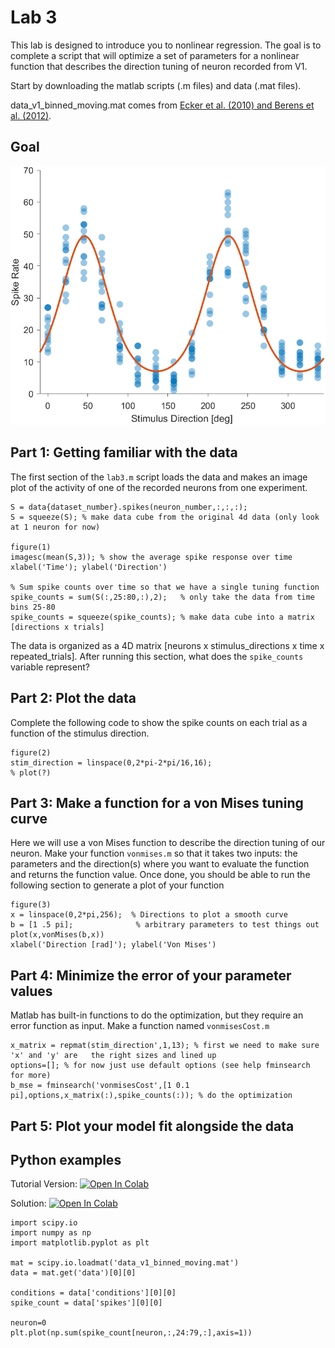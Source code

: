 # Lab 3

This lab is designed to introduce you to nonlinear regression. The goal is to complete a script that will optimize a set of parameters for a nonlinear function that describes the direction tuning of neuron recorded from V1.

Start by downloading the matlab scripts (.m files) and data (.mat files).

data_v1_binned_moving.mat comes from [Ecker et al. (2010) and Berens et al. (2012)](http://bethgelab.org/datasets/v1gratings/).

## Goal

![alt text](https://github.com/stevensonlab/teaching/raw/master/sand/labs/lab3/assets/output.png)

## Part 1: Getting familiar with the data

The first section of the `lab3.m` script loads the data and makes an image plot of the activity of one of the recorded neurons from one experiment.

	S = data{dataset_number}.spikes(neuron_number,:,:,:);
	S = squeeze(S); % make data cube from the original 4d data (only look at 1 neuron for now)

	figure(1)
	imagesc(mean(S,3)); % show the average spike response over time
	xlabel('Time'); ylabel('Direction')

	% Sum spike counts over time so that we have a single tuning function
	spike_counts = sum(S(:,25:80,:),2);   % only take the data from time bins 25-80
	spike_counts = squeeze(spike_counts); % make data cube into a matrix [directions x trials]

The data is organized as a 4D matrix [neurons x stimulus_directions x time x repeated_trials]. After running this section, what does the `spike_counts` variable represent?

## Part 2: Plot the data

Complete the following code to show the spike counts on each trial as a function of the stimulus direction.

	figure(2)
	stim_direction = linspace(0,2*pi-2*pi/16,16);
	% plot(?)

## Part 3: Make a function for a von Mises tuning curve

Here we will use a von Mises function to describe the direction tuning of our neuron. Make your function `vonmises.m` so that it takes two inputs: the parameters and the direction(s) where you want to evaluate the function and returns the function value. Once done, you should be able to run the following section to generate a plot of your function

	figure(3)
	x = linspace(0,2*pi,256);  % Directions to plot a smooth curve
	b = [1 .5 pi];              % arbitrary parameters to test things out
	plot(x,vonMises(b,x))
	xlabel('Direction [rad]'); ylabel('Von Mises')


## Part 4: Minimize the error of your parameter values

Matlab has built-in functions to do the optimization, but they require an error function as input. Make a function named `vonmisesCost.m`

	x_matrix = repmat(stim_direction',1,13); % first we need to make sure 'x' and 'y' are 	the right sizes and lined up
	options=[]; % for now just use default options (see help fminsearch for more)
	b_mse = fminsearch('vonmisesCost',[1 0.1 pi],options,x_matrix(:),spike_counts(:)); % do the optimization

## Part 5: Plot your model fit alongside the data

## Python examples

Tutorial Version:
[![Open In Colab](https://colab.research.google.com/assets/colab-badge.svg)](https://colab.research.google.com/drive/1XF5FxbAAPTG1-1IF9PGigMA_s5X-Zv8y?usp=sharing)

Solution:
[![Open In Colab](https://colab.research.google.com/assets/colab-badge.svg)](https://colab.research.google.com/drive/1_C_Mezz1ROwunWHBSj-RNnyCXPDSygTq?usp=sharing)


	import scipy.io
	import numpy as np
	import matplotlib.pyplot as plt

	mat = scipy.io.loadmat('data_v1_binned_moving.mat')
	data = mat.get('data')[0][0]

	conditions = data['conditions'][0][0]
	spike_count = data['spikes'][0][0]

	neuron=0
	plt.plot(np.sum(spike_count[neuron,:,24:79,:],axis=1))
